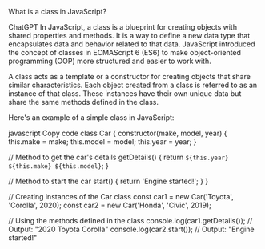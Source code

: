 What is a class in JavaScript?

ChatGPT
In JavaScript, a class is a blueprint for creating objects with shared properties and methods. It is a way to define a new data type that encapsulates data and behavior related to that data. JavaScript introduced the concept of classes in ECMAScript 6 (ES6) to make object-oriented programming (OOP) more structured and easier to work with.

A class acts as a template or a constructor for creating objects that share similar characteristics. Each object created from a class is referred to as an instance of that class. These instances have their own unique data but share the same methods defined in the class.

Here's an example of a simple class in JavaScript:

javascript
Copy code
class Car {
  constructor(make, model, year) {
    this.make = make;
    this.model = model;
    this.year = year;
  }

  // Method to get the car's details
  getDetails() {
    return `${this.year} ${this.make} ${this.model}`;
  }

  // Method to start the car
  start() {
    return 'Engine started!';
  }
}

// Creating instances of the Car class
const car1 = new Car('Toyota', 'Corolla', 2020);
const car2 = new Car('Honda', 'Civic', 2019);

// Using the methods defined in the class
console.log(car1.getDetails()); // Output: "2020 Toyota Corolla"
console.log(car2.start());      // Output: "Engine started!"